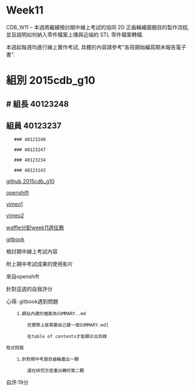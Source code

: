 # Week11


CDB_W11 – 本週將繼續檢討期中線上考試的協同 2D 正齒輪繪圖題目的製作流程, 並且說明如何納入零件檔案上傳與近端的 STL 零件檔案轉檔.

本週起每週均進行線上實作考試, 具體的內容請參考”各班開始編寫期末報告電子書“.


# 組別   2015cdb_g10

## # 組長   40123248



## 組員   40123237
       ### 40123240
       
       ### 40123247

       ### 40123234

       ### 40123143



[github 2015cdb_g10](https://github.com/40123248/2015cdb)


[openshift](http://cd0504-40123248.rhcloud.com/)


[vimeo1](https://vimeo.com/127717505)

[vimeo2](https://vimeo.com/127717506)


[waffle分配week11週任務](https://waffle.io/40123248/2015cdb_g10)


[gitbook](http://40123248.gitbooks.io/2015cdb_g10/content/index.html)



檢討期中線上考試內容


附上期中考試成果的使用影片

來自openshift



針對這週的自我評分

心得: gitbook遇到問題
       
        1.網站內建的檔案為SUMMARY..md
          
            但實際上是需要自己建一個SUMMARY.md]
           
            在table of contents才能顯示出目錄
    
    程式問題
        
        1.針對期中考題目齒輪畫出一顆
         
            還在研究怎麼畫出轉的第二顆
            
自評:19分
